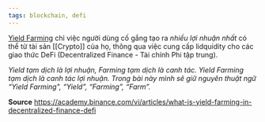 ```yaml
---
tags: blockchain, defi
---
```


[Yield Farming](https://coin98.net/yield-farming) chỉ việc người dùng cố gắng tạo ra *nhiều lợi nhuận nhất* có thể từ tài sản [[Crypto]] của họ, thông qua việc cung cấp lidquidity cho các giao thức DeFi (Decentralized Finance - Tài chính Phi tập trung).

*Yield tạm dịch là lợi nhuận, Farming tạm dịch là canh tác. Yield Farming tạm dịch là canh tác lợi nhuận. Trong bài này mình sẽ giữ nguyên thuật ngữ “Yield Farming", “Yield”, “Farming”, “Farm”.*

**Source**
https://academy.binance.com/vi/articles/what-is-yield-farming-in-decentralized-finance-defi
